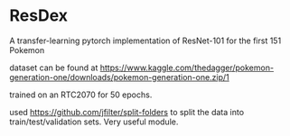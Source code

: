 # ResDex
A transfer-learning pytorch implementation of ResNet-101 for the first 151 Pokemon

dataset can be found at https://www.kaggle.com/thedagger/pokemon-generation-one/downloads/pokemon-generation-one.zip/1

trained on an RTC2070 for 50 epochs.

used https://github.com/jfilter/split-folders to split the data into train/test/validation sets. Very useful module. 
